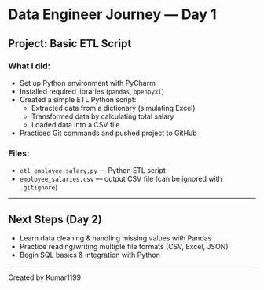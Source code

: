 # Data Engineer Journey — Day 1

## Project: Basic ETL Script

### What I did:
- Set up Python environment with PyCharm
- Installed required libraries (`pandas`, `openpyxl`)
- Created a simple ETL Python script:
  - Extracted data from a dictionary (simulating Excel)
  - Transformed data by calculating total salary
  - Loaded data into a CSV file
- Practiced Git commands and pushed project to GitHub

### Files:
- `etl_employee_salary.py` — Python ETL script
- `employee_salaries.csv` — output CSV file (can be ignored with `.gitignore`)

---

## Next Steps (Day 2)
- Learn data cleaning & handling missing values with Pandas
- Practice reading/writing multiple file formats (CSV, Excel, JSON)
- Begin SQL basics & integration with Python

---

Created by Kumar1199
 
